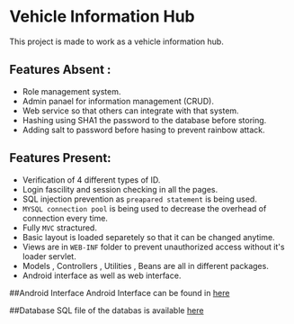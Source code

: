 # Vehicle Information Hub
This project is made to work as a vehicle information hub. 

## Features Absent :
- Role management system.
- Admin panael for information management (CRUD).
- Web service so that others can integrate with that system.
- Hashing using SHA1 the password to the database before storing.
- Adding salt to password before hasing to prevent rainbow attack.


## Features Present:
- Verification of 4 different types of ID.
- Login fascility and session checking in all the pages.
- SQL injection prevention as `preapared statement` is being used.
- `MYSQL connection pool` is being used to decrease the overhead of connection every time.
- Fully `MVC` stractured.
- Basic layout is loaded separetely so that it can be changed anytime.
- Views are in `WEB-INF` folder to prevent unauthorized access without it's loader servlet.
- Models , Controllers , Utilities , Beans are all in different packages.
- Android interface as well as web interface.

##Android Interface
Android Interface can be found in [here](https://github.com/mdsahib/vih/tree/testing/Android%20Interface)

##Database
SQL file of the databas is available [here](https://github.com/mdsahib/vih/blob/testing/vih.sql)

